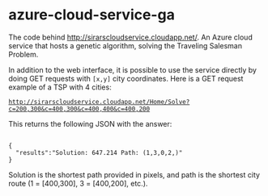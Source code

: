 azure-cloud-service-ga
======================

The code behind <a href="http://sirarscloudservice.cloudapp.net/" target="_blank">http://sirarscloudservice.cloudapp.net/</a>. An Azure cloud service that hosts a genetic algorithm, solving the Traveling Salesman Problem.

In addition to the web interface, it is possible to use the service directly by doing GET requests with <code>[x,y]</code> city coordinates. Here is a GET request example of a TSP with 4 cities:

<code>http://sirarscloudservice.cloudapp.net/Home/Solve?c=200,300&c=400,300&c=400,400&c=400,200</code>

This returns the following JSON with the answer:

<code>
{
  "results":"Solution: 647.214 Path: (1,3,0,2,)"
}
</code>

Solution is the shortest path provided in pixels, and path is the shortest city route (1 = [400,300], 3 = [400,200], etc.).

